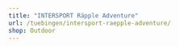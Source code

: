 ```yaml
---
title: "INTERSPORT Räpple Adventure"
url: /tuebingen/intersport-raepple-adventure/
shop: Outdoor
---
```

